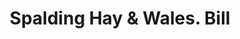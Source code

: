 ---
doi: 10.7916/D8W10HXR
date_other: '1865'
date_other_textual: '1865'
form: printed ephemera
genre:
- Invoices
name:
- Spalding Hay & Wales
object_in_context_url: https://biggert.cul.columbia.edu/items/view/ave_biggert_00456
subject_hierarchical_geographic:
- Boston, Massachusetts, United States
subject_name:
- Spalding Hay & Wales
title: Spalding Hay & Wales. Bill
sort_title: Spalding Hay & Wales. Bill
call_number: ave_biggert_00456
coordinates:
- 42.35805555555556,-71.06361111111111
pid: ave_biggert_00456
identifiers: ave_biggert_00456
thumbnail: https://derivativo-2.library.columbia.edu/iiif/2/ldpd:344060/full/!256,256/0/native.jpg
permalink: "/biggert/ave_biggert_00456/"
layout: iiif-image-page
---